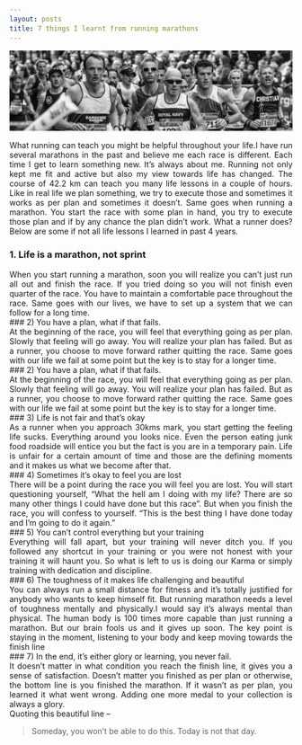```yaml
---
layout: posts
title: 7 things I learnt from running marathons
---
```


![Marathon Pic](/assets/images/7_things_marathon.jpg)

<div style="text-align: justify">
What running can teach you might be helpful throughout your life.I have run several marathons in the past and believe me each race is different. Each time I get to learn something new. It’s always about me. Running not only kept me fit and active but also my view towards life has changed. The course of 42.2 km can teach you many life lessons in a couple of hours. Like in real life we plan something, we try to execute those and sometimes it works as per plan and sometimes it doesn’t. Same goes when running a marathon. You start the race with some plan in hand, you try to execute those plan and if by any chance the plan didn’t work. What a runner does? Below are some if not all life lessons I learned in past 4 years.  
</div>

### 1. Life is a marathon, not sprint  
<div style="text-align: justify">
When you start running a marathon, soon you will realize you can’t just run all out and finish the race. If you tried doing so you will not finish even quarter of the race. You have to maintain a comfortable pace throughout the race. Same goes with our lives, we have to set up a system that we can follow for a long time.  
</div>
### 2) You have a plan, what if that fails.
<div style="text-align: justify">
At the beginning of the race, you will feel that everything going as per plan. Slowly that feeling will go away. You will realize your plan has failed. But as a runner, you choose to move forward rather quitting the race. Same goes with our life we fail at some point but the key is to stay for a longer time.  
</div>
### 2) You have a plan, what if that fails.
<div style="text-align: justify">
At the beginning of the race, you will feel that everything going as per plan. Slowly that feeling will go away. You will realize your plan has failed. But as a runner, you choose to move forward rather quitting the race. Same goes with our life we fail at some point but the key is to stay for a longer time.  
</div>
### 3) Life is not fair and that’s okay
<div style="text-align: justify">
As a runner when you approach 30kms mark, you start getting the feeling life sucks. Everything around you looks nice. Even the person eating junk food roadside will entice you but the fact is you are in a temporary pain. Life is unfair for a certain amount of time and those are the defining moments and it makes us what we become after that.  
</div>
### 4) Sometimes it’s okay to feel you are lost
<div style="text-align: justify">
There will be a point during the race you will feel you are lost. You will start questioning yourself, “What the hell am I doing with my life? There are so many other things I could have done but this race”. But when you finish the race, you will confess to yourself. “This is the best thing I have done today and I’m going to do it again.”  
</div>
### 5) You can’t control everything but your training
<div style="text-align: justify">
Everything will fall apart, but your training will never ditch you. If you followed any shortcut in your training or you were not honest with your training it will haunt you. So what is left to us is doing our Karma or simply training with dedication and discipline.  
</div>
### 6) The toughness of it makes life challenging and beautiful
<div style="text-align: justify">
You can always run a small distance for fitness and it’s totally justified for anybody who wants to keep himself fit. But running marathon needs a level of toughness mentally and physically.I would say it’s always mental than physical. The human body is 100 times more capable than just running a marathon. But our brain fools us and it gives up soon. The key point is staying in the moment, listening to your body and keep moving towards the finish line  
</div>
### 7) In the end, it’s either glory or learning, you never fail.
<div style="text-align: justify">
It doesn’t matter in what condition you reach the finish line, it gives you a sense of satisfaction. Doesn’t matter you finished as per plan or otherwise, the bottom line is you finished the marathon. If it wasn’t as per plan, you learned it what went wrong. Adding one more medal to your collection is always a glory.  
</div>
Quoting this beautiful line –

> Someday, you won’t be able to do this. Today is not that day.
